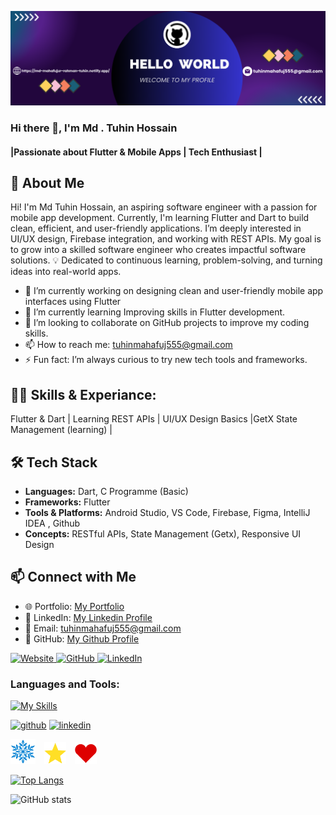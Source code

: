 ![|Passionate about Flutter & Mobile Apps | Tech Enthusiast | ](https://github.com/Mahafujmr/Mahafujmr/blob/main/Github%20banner.png?raw=true)

### Hi there 👋, I'm Md . Tuhin Hossain
#### |Passionate about Flutter & Mobile Apps | Tech Enthusiast | 

## 🚀 About Me
Hi! I'm Md Tuhin Hossain, an aspiring software engineer with a passion for mobile app development. Currently, I'm learning Flutter and Dart to build clean, efficient, and user-friendly applications.
I’m deeply interested in UI/UX design, Firebase integration, and working with REST APIs. My goal is to grow into a skilled software engineer who creates impactful software solutions.
💡 Dedicated to continuous learning, problem-solving, and turning ideas into real-world apps.

- 🔭 I’m currently working on  designing clean and user-friendly mobile app interfaces using Flutter 
- 🌱 I’m currently learning Improving skills in Flutter development. 
- 👯 I’m looking to collaborate on GitHub projects to improve my coding skills. 
- 📫 How to reach me: tuhinmahafuj555@gmail.com 
- ⚡ Fun fact: I’m always curious to try new tech tools and frameworks.

## 👨‍💻 Skills & Experiance:
  Flutter & Dart | Learning REST APIs | UI/UX Design Basics |GetX State Management (learning) |

## 🛠️ Tech Stack

- **Languages:** Dart, C Programme (Basic)  
- **Frameworks:** Flutter  
- **Tools & Platforms:** Android Studio, VS Code, Firebase, Figma, IntelliJ IDEA , Github 
- **Concepts:** RESTful APIs, State Management (Getx), Responsive UI Design



## 📫 Connect with Me

- 🌐 Portfolio: [My Portfolio](https://md-mahafujur-rahman-tuhin.netlify.app/)
- 💼 LinkedIn: [My Linkedin Profile](https://www.linkedin.com/in/mr-tuhin-learning/)  
- 💌 Email: tuhinmahafuj555@gmail.com  
- 🔗 GitHub: [My Github Profile](https://github.com/Mahafujmr)



<p align="left">
  <!-- 🌐 Website -->
  <a href="https://md-mahafujur-rahman-tuhin.netlify.app/" target="_blank">
    <img src="https://img.shields.io/badge/Website-000000?style=for-the-badge&logo=google-chrome&logoColor=white" alt="Website">
  </a>

  <!-- 🐱 GitHub -->
  <a href="https://github.com/Mahafujmr" target="_blank">
    <img src="https://img.shields.io/badge/GitHub-181717?style=for-the-badge&logo=github&logoColor=white" alt="GitHub">
  </a>

  <!-- 💼 LinkedIn -->
  <a href="https://www.linkedin.com/in/mr-tuhin-learning/" target="_blank">
    <img src="https://img.shields.io/badge/LinkedIn-0077B5?style=for-the-badge&logo=linkedin&logoColor=white" alt="LinkedIn">
  </a>
</p>


### Languages and Tools:
[![My Skills](https://skillicons.dev/icons?i=flutter,dart,firebase,github,git,postman,figma,c,idea,notion,=5)](https://skillicons.dev)





[<img src='https://cdn.jsdelivr.net/npm/simple-icons@3.0.1/icons/github.svg' alt='github' height='40'>](https://github.com/Mahafujmr)  [<img src='https://cdn.jsdelivr.net/npm/simple-icons@3.0.1/icons/linkedin.svg' alt='linkedin' height='40'>](https://www.linkedin.com/in/mr-tuhin-learning/)  

<a href='https://archiveprogram.github.com/'><img src='https://raw.githubusercontent.com/acervenky/animated-github-badges/master/assets/acbadge.gif' width='40' height='40'></a> <a href='https://stars.github.com/'><img src='https://raw.githubusercontent.com/acervenky/animated-github-badges/master/assets/starbadge.gif' width='35' height='35'></a> <a href='https://docs.github.com/en/github/supporting-the-open-source-community-with-github-sponsors'><img src='https://raw.githubusercontent.com/acervenky/animated-github-badges/master/assets/sponsorbadge.gif' width='35' height='35'></a> 

[![Top Langs](https://github-readme-stats.vercel.app/api/top-langs/?username=Mahafujmr)](https://github.com/anuraghazra/github-readme-stats)


![GitHub stats](https://github-readme-stats.vercel.app/api?username=Mahafujmr&show_icons=true&count_private=true) 
 

